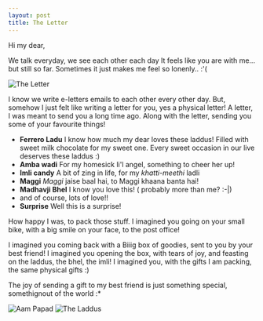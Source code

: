 ```yaml
---
layout: post
title: The Letter
---
```


Hi my dear,

We talk everyday, we see each other each day
It feels like you are with me... but still so far.
Sometimes it just makes me feel so lonenly.. :'(

![The Letter](http://paydayloansonline.co.com/wp-content/uploads/Appeal-Letter-for-Financial-Aid.jpg)

I know we write e-letters emails to each other every other day.
But, somehow I just felt like writing a letter for you, yes a physical letter!
A letter, I was meant to send you a long time ago. 
Along with the letter, sending you some of your favourite things!

* **Ferrero Ladu** I know how much my dear loves these laddus! Filled 
with sweet milk chocolate for my sweet one. Every sweet occasion in our live deserves these laddus :)
* **Amba wadi** For my homesick li'l angel, something to cheer her up!
* **Imli candy** A bit of zing in life, for my *khatti-meethi* ladli
* **Maggi** *Maggi* jaise baal hai, to Maggi khaana banta hai!
* **Madhavji Bhel** I know you love this! ( probably more than me? :-|)
* and of course, lots of love!!
* **Surprise** Well this is a surprise!

How happy I was, to pack those stuff. I imagined you going on your small bike,
with a big smile on your face, to the post office!

I imagined you coming back with a Biiig box of goodies, sent to you by your best friend!
I imagined you opening the box, with tears of joy, and feasting on the laddus, the bhel, the imli!
I imagined you, with the gifts I am packing, the same physical gifts :)

The joy of sending a gift to my best friend is just something special, somethignout of the world :*

![Aam Papad](http://2.bp.blogspot.com/-5gVbRYeG4AQ/U3rlZ9oRwtI/AAAAAAAADps/xsdxgOxfMwI/s1600/IMG_2038.JPG)
![The Laddus](http://fc03.deviantart.net/fs71/i/2011/238/0/d/kawaii_ferrero_rocher_by_mimicitaal3a9mi-d47wbcf.jpg)

